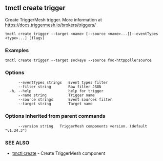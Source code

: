 ## tmctl create trigger

Create TriggerMesh trigger. More information at https://docs.triggermesh.io/brokers/triggers/

```
tmctl create trigger --target <name> [--source <name>...][--eventTypes <type>...] [flags]
```

### Examples

```
tmctl create trigger --target sockeye --source foo-httppollersource
```

### Options

```
      --eventTypes strings   Event types filter
      --filter string        Raw filter JSON
  -h, --help                 help for trigger
      --name string          Trigger name
      --source strings       Event sources filter
      --target string        Target name
```

### Options inherited from parent commands

```
      --version string   TriggerMesh components version. (default "v1.24.3")
```

### SEE ALSO

* [tmctl create](tmctl_create.md)	 - Create TriggerMesh component

